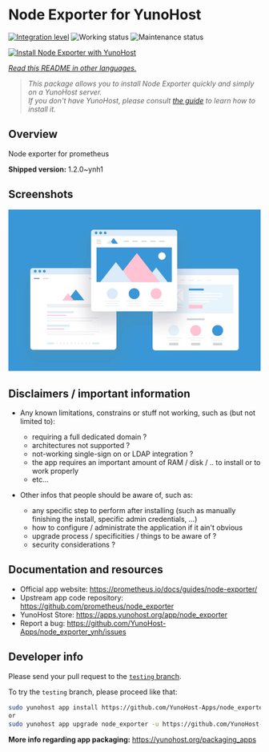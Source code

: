 <!--
N.B.: This README was automatically generated by <https://github.com/YunoHost/apps/tree/master/tools/readme_generator>
It shall NOT be edited by hand.
-->

# Node Exporter for YunoHost

[![Integration level](https://apps.yunohost.org/badge/integration/node_exporter)](https://ci-apps.yunohost.org/ci/apps/node_exporter/)
![Working status](https://apps.yunohost.org/badge/state/node_exporter)
![Maintenance status](https://apps.yunohost.org/badge/maintained/node_exporter)

[![Install Node Exporter with YunoHost](https://install-app.yunohost.org/install-with-yunohost.svg)](https://install-app.yunohost.org/?app=node_exporter)

*[Read this README in other languages.](./ALL_README.md)*

> *This package allows you to install Node Exporter quickly and simply on a YunoHost server.*  
> *If you don't have YunoHost, please consult [the guide](https://yunohost.org/install) to learn how to install it.*

## Overview

Node exporter for prometheus

**Shipped version:** 1.2.0~ynh1

## Screenshots

![Screenshot of Node Exporter](./doc/screenshots/example.jpg)

## Disclaimers / important information

* Any known limitations, constrains or stuff not working, such as (but not limited to):
    * requiring a full dedicated domain ?
    * architectures not supported ?
    * not-working single-sign on or LDAP integration ?
    * the app requires an important amount of RAM / disk / .. to install or to work properly
    * etc...

* Other infos that people should be aware of, such as:
    * any specific step to perform after installing (such as manually finishing the install, specific admin credentials, ...)
    * how to configure / administrate the application if it ain't obvious
    * upgrade process / specificities / things to be aware of ?
    * security considerations ?

## Documentation and resources

- Official app website: <https://prometheus.io/docs/guides/node-exporter/>
- Upstream app code repository: <https://github.com/prometheus/node_exporter>
- YunoHost Store: <https://apps.yunohost.org/app/node_exporter>
- Report a bug: <https://github.com/YunoHost-Apps/node_exporter_ynh/issues>

## Developer info

Please send your pull request to the [`testing` branch](https://github.com/YunoHost-Apps/node_exporter_ynh/tree/testing).

To try the `testing` branch, please proceed like that:

```bash
sudo yunohost app install https://github.com/YunoHost-Apps/node_exporter_ynh/tree/testing --debug
or
sudo yunohost app upgrade node_exporter -u https://github.com/YunoHost-Apps/node_exporter_ynh/tree/testing --debug
```

**More info regarding app packaging:** <https://yunohost.org/packaging_apps>
